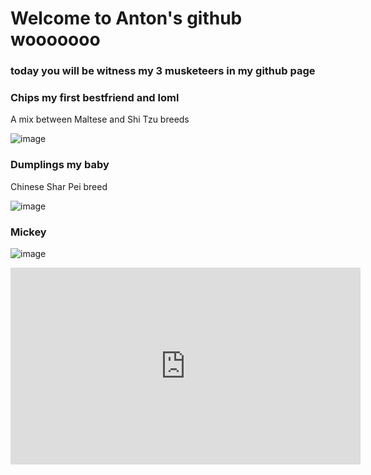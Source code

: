
# Welcome to **Anton's** github wooooooo
### today you will be witness my 3 musketeers in my github page

### Chips my first bestfriend and loml
A mix between Maltese and Shi Tzu breeds

![image](https://user-images.githubusercontent.com/118245559/203473016-288ec098-7549-4aec-a6fc-3faafc27f43d.png)
### Dumplings my baby
Chinese Shar Pei breed

![image](https://user-images.githubusercontent.com/118245559/203473252-9cee621e-7bd7-4624-a5bf-4e715d2c11d0.png)

### Mickey

![image](https://user-images.githubusercontent.com/118245559/203817453-cf04e3e4-74a2-4bb2-8b88-01091d5859f0.png)

<iframe width="560" height="315" src="https://www.youtube.com/embed/JDMFAAX6rcE" title="YouTube video player" frameborder="0" allow="accelerometer; autoplay; clipboard-write; encrypted-media; gyroscope; picture-in-picture" allowfullscreen></iframe>
